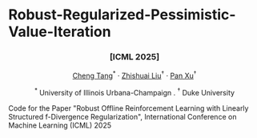 # Robust-Regularized-Pessimistic-Value-Iteration

### <p align="center">[ICML 2025]</p>

<p align="center">
  <a href="https://tach1018.github.io/">Cheng Tang</a><sup>*</sup> ·
  <a href="">Zhishuai Liu</a><sup>†</sup> ·
  <a href="https://panxulab.github.io/">Pan Xu</a><sup>†</sup>
</p>
<p align="center">
<sup>*</sup> University of Illinois Urbana-Champaign .  
<sup>†</sup> Duke University
</p>

Code for the Paper "Robust Offline Reinforcement Learning with Linearly Structured f-Divergence Regularization", International Conference on Machine Learning (ICML) 2025
